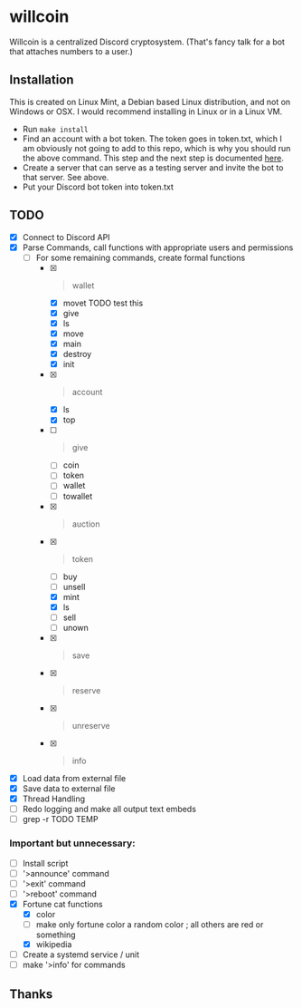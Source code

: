 # willcoin

Willcoin is a centralized Discord cryptosystem. (That's fancy talk for a bot that attaches numbers
to a user.)

## Installation

This is created on Linux Mint, a Debian based Linux distribution, and not on Windows or OSX. I would
recommend installing in Linux or in a Linux VM.

- Run `make install` <!-- TODO -->
- Find an account with a bot token. The token goes in token.txt, which I am obviously not going to
add to this repo, which is why you should run the above command. This step and the next step is
documented [here](https://discordpy.readthedocs.io/en/stable/discord.html).
- Create a server that can serve as a testing server and invite the bot to that server. See above.
- Put your Discord bot token into token.txt

<!-- TODO: write more of an Installation Guide -->

## TODO

- [x] Connect to Discord API
- [x] Parse Commands, call functions with appropriate users and permissions
  - [ ] For some remaining commands, create formal functions
    - [x] >wallet
	  - [x] movet TODO test this
      - [x] give
      - [x] ls
      - [x] move
	  - [x] main
      - [x] destroy
      - [x] init
    - [x] >account
      - [x] ls
      - [x] top
    - [ ] >give
	  - [ ] coin
	  - [ ] token
	  - [ ] wallet
	  - [ ] towallet
	- [x] >auction
	- [x] >token
	  - [ ] buy
	  - [ ] unsell
      - [x] mint
	  - [x] ls
      - [ ] sell
      - [ ] unown
    - [x] >save
    - [x] >reserve
    - [x] >unreserve
    - [x] >info
- [x] Load data from external file
- [x] Save data to external file
- [x] Thread Handling
- [ ] Redo logging and make all output text embeds
- [ ] grep -r TODO TEMP

### Important but unnecessary:
- [ ] Install script
- [ ] '>announce' command
- [ ] '>exit' command
- [ ] '>reboot' command
- [x] Fortune cat functions
  - [x] color
  - [ ] make only fortune color a random color ; all others are red or something
  - [x] wikipedia
- [ ] Create a systemd service / unit
- [ ] make '>info' for commands

## Thanks

<!-- TODO -->

